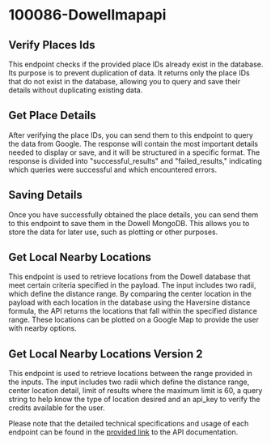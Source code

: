 # 100086-Dowellmapapi

## Verify Places Ids
This endpoint checks if the provided place IDs already exist in the database. Its purpose is to prevent duplication of data. It returns only the place IDs that do not exist in the database, allowing you to query and save their details without duplicating existing data.

## Get Place Details 
After verifying the place IDs, you can send them to this endpoint to query the data from Google. The response will contain the most important details needed to display or save, and it will be structured in a specific format. The response is divided into "successful_results" and "failed_results," indicating which queries were successful and which encountered errors.

## Saving Details 
Once you have successfully obtained the place details, you can send them to this endpoint to save them in the Dowell MongoDB. This allows you to store the data for later use, such as plotting or other purposes.

## Get Local Nearby Locations
This endpoint is used to retrieve locations from the Dowell database that meet certain criteria specified in the payload. The input includes two radii, which define the distance range. By comparing the center location in the payload with each location in the database using the Haversine distance formula, the API returns the locations that fall within the specified distance range. These locations can be plotted on a Google Map to provide the user with nearby options.

## Get Local Nearby Locations Version 2
This endpoint is used to retrieve locations between the range provided in the inputs. The input includes two radii which define the distance range, center location detail, limit of results where the maximum limit is 60, a query string to help know the type of location desired and an api_key to verify the credits available for the user.

Please note that the detailed technical specifications and usage of each endpoint can be found in the [provided link](https://documenter.getpostman.com/view/25619963/2s93mBwJbH) to the API documentation.







